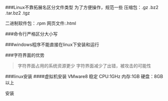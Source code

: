 ###Linux不靠拓展名区分文件类型
为了方便操作，规范一些
压缩包：.gz  .bz2  .tar.bz2  .tgz

二进制软件包：.rpm
网页文件:.html


###命令行严格区分大小写

###windows程序不能直接在linux下安装和运行

###字符界面的优势
>字符界面占用的系统资源更少
>字符界面减少了出错，被攻击的可能性




###linux安装
####虚拟机安装
VMware8 稳定
CPU:1GHz
内存:1GB
硬盘：8GB以上

安装